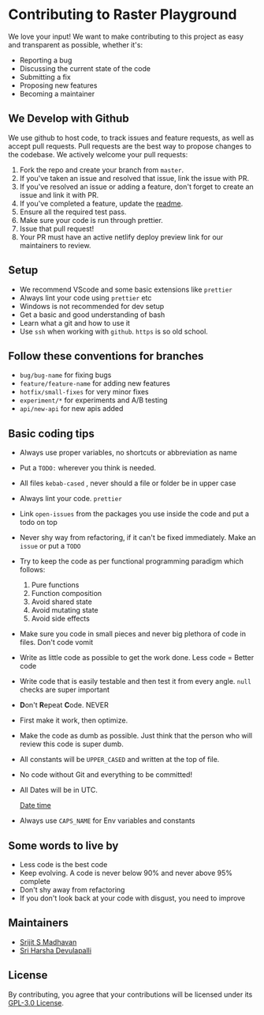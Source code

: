 # Contributing to Raster Playground
We love your input! We want to make contributing to this project as easy and transparent as possible, whether it's:

- Reporting a bug
- Discussing the current state of the code
- Submitting a fix
- Proposing new features
- Becoming a maintainer

## We Develop with Github
We use github to host code, to track issues and feature requests, as well as accept pull requests.
Pull requests are the best way to propose changes to the codebase. We actively welcome your pull requests:

1. Fork the repo and create your branch from `master`.
2. If you've taken an issue and resolved that issue, link the issue with PR.
2. If you've resolved an issue or adding a feature, don't forget to create an issue and link it with PR.
2. If you've completed a feature, update the [readme](README.md).
4. Ensure all the required test pass.
5. Make sure your code is run through prettier.
6. Issue that pull request!
7. Your PR must have an active netlify deploy preview link for our maintainers to review.

## Setup
- We recommend VScode and some basic extensions like `prettier`
- Always lint your code using `prettier` etc
- Windows is not recommended for dev setup
- Get a basic and good understanding of bash
- Learn what a git and how to use it
- Use `ssh` when working with `github`. `https` is so old school.

## Follow these conventions for branches
- `bug/bug-name` for fixing bugs
- `feature/feature-name` for adding new features
- `hotfix/small-fixes` for very minor fixes
- `experiment/*`  for experiments and A/B testing
- `api/new-api` for new apis added

## Basic coding tips
- Always use proper variables, no shortcuts or abbreviation as name
- Put a `TODO:` wherever you think is needed.
- All files `kebab-cased` , never should a file or folder be in upper case
- Always lint your code. `prettier`
- Link `open-issues` from the packages you use inside the code and put a todo on top
- Never shy way from refactoring, if it can't be fixed immediately. Make an `issue` or put a `TODO`
- Try to keep the code as per functional programming paradigm which follows:
    1. Pure functions
    2. Function composition
    3. Avoid shared state
    4. Avoid mutating state
    5. Avoid side effects
- Make sure you code in small pieces and never big plethora of code in files. Don't code vomit
- Write as little code as possible to get the work done. Less code = Better code
- Write code that is easily testable and then test it from every angle. `null` checks are super important
- **D**on't **R**epeat **C**ode. NEVER
- First make it work, then optimize.
- Make the code as dumb as possible. Just think that the person who will review this code is super dumb.
- All constants will be `UPPER_CASED` and written at the top of file.
- No code without Git and everything to be committed!
- All Dates will be in UTC.

    [Date time](https://www.notion.so/Date-time-46d001a1ed2349d1ae525d3e80d13eaa)

- Always use `CAPS_NAME` for Env variables and constants

## Some words to live by
- Less code is the best code
- Keep evolving. A code is never below 90% and never above 95% complete
- Don't shy away from refactoring
- If you don't look back at your code with disgust, you need to improve

## Maintainers
- [Srijit S Madhavan](https://github.com/srijitcoder)
- [Sri Harsha Devulapalli](https://github.com/sriharshadevulapalli)

## License
By contributing, you agree that your contributions will be licensed under its [GPL-3.0 License](LICENSE).
